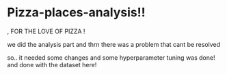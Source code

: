 # Pizza-places-analysis!!
,
FOR THE LOVE OF PIZZA !

we did the analysis part and thrn there was a problem that cant be resolved


so..
it needed some changes and some hyperparameter tuning was done!
and done with the dataset here!
